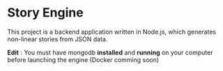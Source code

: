 # Story Engine

This project is a backend application written in Node.js, which generates non-linear stories from JSON data.

**Edit** : You must have mongodb **installed** and **running** on your computer before launching the engine (Docker comming soon)

